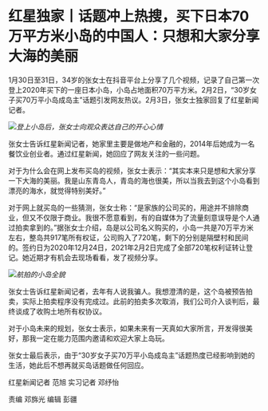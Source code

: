 # 红星独家丨话题冲上热搜，买下日本70万平方米小岛的中国人：只想和大家分享大海的美丽

1月30日至31日，34岁的张女士在抖音平台上分享了几个视频，记录了自己第一次登上2020年买下的一座日本小岛，小岛占地面积70万平方米。2月2日，“30岁女子买70万平小岛成岛主”话题引发网友热议。2月3日，张女士独家回复了红星新闻记者。

![](https://inews.gtimg.com/newsapp_bt/0/15641725296/1000)_登上小岛后，张女士向观众表达自己的开心心情_

张女士告诉红星新闻记者，她家里主要是做地产和金融的，2014年后她成为一名餐饮业创业者。通过红星新闻，她回应了网友关注的一些问题。

对于为什么会在网上发布买岛的视频，张女士表示：“其实本来只是想和大家分享一下大海的美丽。我是山东青岛人，青岛的海也很美，所以当我去到这个小岛看到漂亮的海水，就觉得特别美好。”

对于网上就买岛的一些猜测，张女士称：“是家族的公司买的，用途并不排除商业，但又不仅限于商业。我很不愿意看到，有的自媒体为了流量刻意误导是个人通过拍卖拿到的。”据张女士介绍，岛是以公司名义购买的，小岛一共是70万平方米左右，整岛共917笔所有权证，公司购入了720笔，剩下的分别是隔壁村和民间的。签约日为2020年12月24日，2021年2月2日完成了全部720笔权利证转让登记。她近期才有机会去现场看看，发了视频分享。

![](https://inews.gtimg.com/newsapp_bt/0/15641725303/1000)_航拍的小岛全貌_

张女士告诉红星新闻记者，去年有人说我骗人。我想澄清的是，这个岛被预告拍卖，实际上拍卖程序没有完成过。此前的拍卖多次取消，我们公司介入谈判后，最终谈成了收购土地所有权协议。

对于小岛未来的规划，张女士表示，如果未来有一天真如大家所言，开发得很美好，那我一定在能力范围内邀请和欢迎大家上岛玩。

张女士最后表示，由于“30岁女子买70万平小岛成岛主”话题热度已经影响到她的生活，她此后不想再就买岛话题做任何回应。

红星新闻记者 范旭 实习记者 邓纾怡

责编 邓旆光 编辑 彭疆

